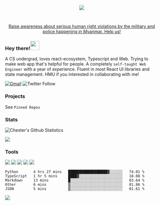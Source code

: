 <!--
### Hey there!<img src="https://raw.githubusercontent.com/MartinHeinz/MartinHeinz/master/wave.gif" width="30px">

CS undergrad. React and express developer. A very chill guy. Can reach me with the links below.


[![Gmail](https://img.shields.io/badge/-EMAIL-D14836?style=for-the-badge&logo=gmail&logoColor=white)](mailto:chester.htooaunglinn@gmail.com)
[![facebook](https://img.shields.io/badge/-FACEBOOK-0077B5?style=for-the-badge&logo=facebook&logoColor=white)](https://www.facebook.com/chester.ll.hal)

### My weapons 🔫

<span><img alt="JavaScript" src="https://img.shields.io/badge/javascript%20-%23323330.svg?&style=for-the-badge&logo=javascript&logoColor=%23F7DF1E"/></span>
<span><img alt="Python" src="https://img.shields.io/badge/python%20-%2314354C.svg?&style=for-the-badge&logo=python&logoColor=white"/></span>
<span><img alt="React" src="https://img.shields.io/badge/react%20-%2320232a.svg?&style=for-the-badge&logo=react&logoColor=%2361DAFB"/></span>
<span><img alt="Redux" src="https://img.shields.io/badge/redux%20-%23593d88.svg?&style=for-the-badge&logo=redux&logoColor=white"/></span>

### Other technologies that I'm familiar with 

<span><img alt="Git" src="https://img.shields.io/badge/git%20-%23F05033.svg?&style=for-the-badge&logo=git&logoColor=white"/></span>
<span><img alt="Jupyter" src="https://img.shields.io/badge/Jupyter%20-%23F37626.svg?&style=for-the-badge&logo=Jupyter&logoColor=white" /></span>
<span><img alt="Firebase" src="https://img.shields.io/badge/firebase%20-%23039BE5.svg?&style=for-the-badge&logo=firebase"/></span>
<span><img alt="Material UI" src="https://img.shields.io/badge/material%20ui%20-%230081CB.svg?&style=for-the-badge&logo=material-ui&logoColor=white"/></span>

### Some of my active projects 

Recipe app is not live but you can check the github repo.

[![Weather App](<https://img.shields.io/badge/-Weather app -444444?style=flat>)](https://getmeweather.netlify.app/)
[![Amazon Clone](<https://img.shields.io/badge/-Amazon Clone -444444?style=flat>)](https://clone-45d27.web.app/)
[![Coders Hub](<https://img.shields.io/badge/-Coders Hub -444444?style=flat>)](https://coders-hub.netlify.app/)
[![Recipe App](<https://img.shields.io/badge/-Recipe App -444444?style=flat>)](https://github.com/halchester/Recipe-App)
[![Markdown Renderer](<https://img.shields.io/badge/-Markdown Renderer -444444?style=flat>)](https://markdown-renderer.netlify.app/)
[![Check your git](<https://img.shields.io/badge/-Github info -444444?style=flat>)](https://checkyourgit.netlify.app/)
-->

<br/>
<a href="https://www.usatoday.com/in-depth/graphics/2021/03/20/myanmar-military-coup-protests-violence-deaths-burma-videos/6868486002/">
<p align="center">
  <img src="https://i.imgur.com/6uklVWM.png"/>
</p>
<br/>
<p align="center">
  Raise awareness about serious human right violations by the military and police happening in Myanmar. Help us!
</p>
</a>

### Hey there!<img src="https://raw.githubusercontent.com/MartinHeinz/MartinHeinz/master/wave.gif" width="30px">

A CS undergrad, loves react-ecosystem, Typescript and Web. Trying to make web app that's helpful for people. 
A completely `self-taught Web Engineer` with a year of experience. Fluent in most React UI libraries and state management. 
HMU if you interested in collaborating with me!

[![Gmail](https://img.shields.io/badge/-EMAIL-D14836?style=for-the-badge&logo=gmail&logoColor=white)](mailto:chester.htooaunglinn@gmail.com)
![Twitter Follow](https://img.shields.io/twitter/follow/halChester02?label=Tweets%21&style=social)

### Projects

See `Pinned Repos`


### Stats
<img src="https://github-readme-stats.vercel.app/api?username=halchester&count_private=true&show_icons=true&theme=prussian&include_all_commits=true&line_height=20" alt="Chester's Github Statistics" />
</span>
  
![](http://github-readme-streak-stats.herokuapp.com?user=halchester&hide_border=true&theme=black-ice&background=3D3D3D&stroke=00E6FE)

### Tools 
<p>
<img src = "https://img.shields.io/badge/-React-61DAFB?logo=react&logoColor=white&style=flat" />
<img src = "https://img.shields.io/badge/-MongoDB-white?logo=mongodb&logoColor=green&style=flat" />
<img src = "https://img.shields.io/badge/-Typescript-blue?logo=typescript&logoColor=white&style=flat" />
<img src = "https://img.shields.io/badge/-Javascript-yellow?logo=javascript&logoColor=white&style=flat" />
<img src = "https://img.shields.io/badge/-Express-black?logo=express&logoColor=white&style=flat" />
</p>

<!--START_SECTION:waka-->
```text
Python       4 hrs 27 mins   ██████████████████▓░░░░░░   74.01 % 
TypeScript   1 hr 5 mins     ████▓░░░░░░░░░░░░░░░░░░░░   18.08 % 
Markdown     13 mins         █░░░░░░░░░░░░░░░░░░░░░░░░   03.64 % 
Other        6 mins          ▒░░░░░░░░░░░░░░░░░░░░░░░░   01.86 % 
JSON         5 mins          ▒░░░░░░░░░░░░░░░░░░░░░░░░   01.61 % 
```
<!--END_SECTION:waka-->

![](https://komarev.com/ghpvc/?username=halchester&color=blueviolet&label=Profile+Views)

